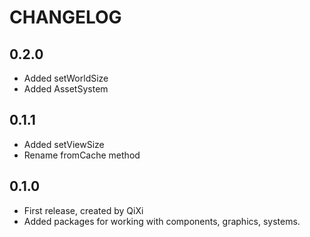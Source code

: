 # CHANGELOG

## 0.2.0
- Added setWorldSize
- Added AssetSystem

## 0.1.1
- Added setViewSize
- Rename fromCache method

## 0.1.0
- First release, created by QiXi
- Added packages for working with components, graphics, systems.
